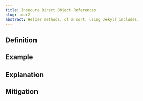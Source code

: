 ```yaml
---
title: Insecure Direct Object References
slug: idor2
abstract: Helper methods, of a sort, using Jekyll includes.
---
```


## Definition


## Example


## Explanation


## Mitigation